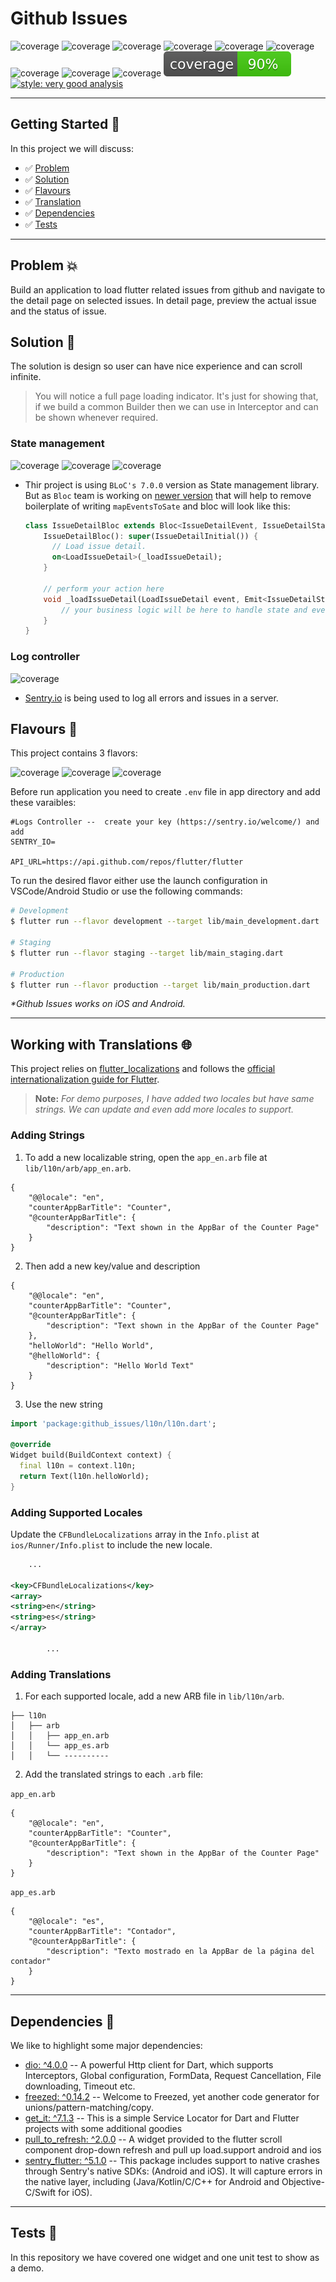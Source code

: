 # Github Issues

![coverage][flutter_version]
![coverage][dart_version]
![coverage][bloc_version]
![coverage][override_bloc_version]
![coverage][sentry_io]
![coverage][dio]
![coverage][development] ![coverage][staging] ![coverage][production]
![coverage][coverage_badge]
[![style: very good analysis][very_good_analysis_badge]][very_good_analysis_link]


---

## Getting Started 🚀


In this project we will discuss:

- ✅ [Problem](#problem)
- ✅ [Solution](#solution)
- ✅ [Flavours](#flavours-)
- ✅ [Translation](#working-with-translations-)
- ✅ [Dependencies](#dependencies)
- ✅  [Tests](#tests-)
---

## Problem 💥
Build an application to load flutter related issues from github and navigate to the detail page on selected issues.
In detail page, preview the actual issue and the status of issue.

## Solution 💪
The solution is design so user can have nice experience and can scroll infinite.

> You will notice a full page loading indicator. It's just for showing that, if we build a common Builder then we can
> use in Interceptor and can be shown whenever required.

### State management

![coverage][state_management] ![coverage][bloc_version] ![coverage][override_bloc_version]

- Thir project is using `BLoC's 7.0.0` version as State management library. But as `Bloc` team is working
  on [newer version](https://github.com/felangel/bloc/tree/feat/replace-mapEventToState-with-on%3CE%3E)
  that will help to remove boilerplate of writing `mapEventsToSate` and bloc will look like this:
  ```dart 
  class IssueDetailBloc extends Bloc<IssueDetailEvent, IssueDetailState> {
      IssueDetailBloc(): super(IssueDetailInitial()) {
        // Load issue detail.
        on<LoadIssueDetail>(_loadIssueDetail);
      }
      
      // perform your action here
      void _loadIssueDetail(LoadIssueDetail event, Emit<IssueDetailState> emit) async {
          // your business logic will be here to handle state and event
      }
  }
  ```
### Log controller

![coverage][sentry_io]

- [Sentry.io](https://sentry.io/welcome/) is being used to log all errors and issues in a server.


## Flavours 🚀

This project contains 3 flavors:

![coverage][development] ![coverage][staging] ![coverage][production]

Before run application you need to create `.env` file in app directory and add these varaibles:

```dotenv
#Logs Controller --  create your key (https://sentry.io/welcome/) and add
SENTRY_IO=

API_URL=https://api.github.com/repos/flutter/flutter
```

To run the desired flavor either use the launch configuration in VSCode/Android Studio or use the following commands:

```sh
# Development
$ flutter run --flavor development --target lib/main_development.dart

# Staging
$ flutter run --flavor staging --target lib/main_staging.dart

# Production
$ flutter run --flavor production --target lib/main_production.dart
```

_\*Github Issues works on iOS and Android._

---
## Working with Translations 🌐

This project relies on [flutter_localizations][flutter_localizations_link] and follows
the [official internationalization guide for Flutter][internationalization_link].

> **Note:** *For demo purposes, I have added two locales but have same strings. We can update and even
> add more locales to support.*

### Adding Strings

1. To add a new localizable string, open the `app_en.arb` file at `lib/l10n/arb/app_en.arb`.

```arb
{
    "@@locale": "en",
    "counterAppBarTitle": "Counter",
    "@counterAppBarTitle": {
        "description": "Text shown in the AppBar of the Counter Page"
    }
}
```

2. Then add a new key/value and description

```arb
{
    "@@locale": "en",
    "counterAppBarTitle": "Counter",
    "@counterAppBarTitle": {
        "description": "Text shown in the AppBar of the Counter Page"
    },
    "helloWorld": "Hello World",
    "@helloWorld": {
        "description": "Hello World Text"
    }
}
```

3. Use the new string

```dart
import 'package:github_issues/l10n/l10n.dart';

@override
Widget build(BuildContext context) {
  final l10n = context.l10n;
  return Text(l10n.helloWorld);
}
```

### Adding Supported Locales

Update the `CFBundleLocalizations` array in the `Info.plist` at `ios/Runner/Info.plist` to include the new locale.

```xml
    ...

<key>CFBundleLocalizations</key>
<array>
<string>en</string>
<string>es</string>
</array>

        ...
```

### Adding Translations

1. For each supported locale, add a new ARB file in `lib/l10n/arb`.

```
├── l10n
│   ├── arb
│   │   ├── app_en.arb
│   │   └── app_es.arb
│   │   └── ----------
```

2. Add the translated strings to each `.arb` file:

`app_en.arb`

```arb
{
    "@@locale": "en",
    "counterAppBarTitle": "Counter",
    "@counterAppBarTitle": {
        "description": "Text shown in the AppBar of the Counter Page"
    }
}
```

`app_es.arb`

```arb
{
    "@@locale": "es",
    "counterAppBarTitle": "Contador",
    "@counterAppBarTitle": {
        "description": "Texto mostrado en la AppBar de la página del contador"
    }
}
```
---
## Dependencies 💉
We like to highlight some major dependencies:
- [dio: ^4.0.0](https://pub.dev/packages/dio) -- A powerful Http client for Dart, which supports Interceptors, Global configuration, FormData, Request Cancellation, File downloading, Timeout etc.
- [freezed: ^0.14.2](https://pub.dev/packages/freezed) -- Welcome to Freezed, yet another code generator for unions/pattern-matching/copy.
- [get_it: ^7.1.3](https://pub.dev/packages/get_it) -- This is a simple Service Locator for Dart and Flutter projects with some additional goodies
- [pull_to_refresh: ^2.0.0](https://pub.dev/packages/pull_to_refresh) -- A widget provided to the flutter scroll component drop-down refresh and pull up load.support android and ios
- [sentry_flutter: ^5.1.0](https://pub.dev/packages/sentry_flutter) -- This package includes support to native crashes through Sentry's native SDKs: (Android and iOS). It will capture errors in the native layer, including (Java/Kotlin/C/C++ for Android and Objective-C/Swift for iOS).
---


## Tests 🧪

In this repository we have covered one widget and one unit test to show as a demo.


[flutter_version]: https://img.shields.io/badge/flutter-2.2.3-1389FD.svg

[dart_version]: https://img.shields.io/badge/Dart-2.13.4-1389FD.svg

[state_management]: https://img.shields.io/badge/State_Management-42b983.svg

[bloc_version]: https://img.shields.io/badge/BLoC-7.0.0-42b983.svg

[override_bloc_version]: https://img.shields.io/badge/Override_BLoC-upcoming_version-42b983.svg

[sentry_io]: https://img.shields.io/badge/Sentry-5.1.0-362d59.svg

[dio]: https://img.shields.io/badge/dio-4.0.0-4334eb.svg

[production]: https://img.shields.io/badge/Production-0bbf5c.svg

[development]: https://img.shields.io/badge/Development-b6d91c.svg

[staging]: https://img.shields.io/badge/Staging-edd013.svg

[coverage_badge]: coverage_badge.svg

[flutter_localizations_link]: https://api.flutter.dev/flutter/flutter_localizations/flutter_localizations-library.html

[internationalization_link]: https://flutter.dev/docs/development/accessibility-and-localization/internationalization

[very_good_analysis_badge]: https://img.shields.io/badge/style-very_good_analysis-B22C89.svg

[very_good_analysis_link]: https://pub.dev/packages/very_good_analysis
